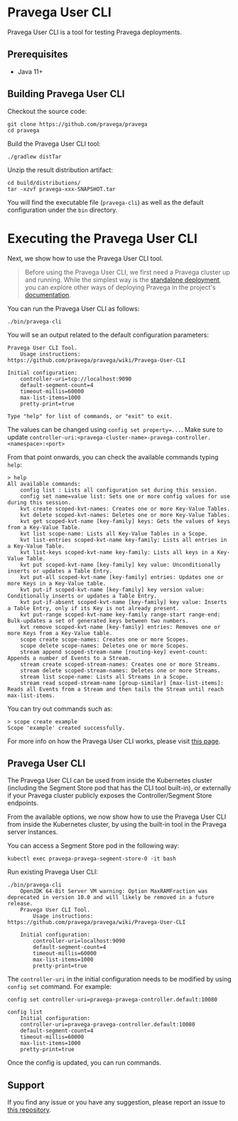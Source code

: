 <!--
Copyright Pravega Authors.

Licensed under the Apache License, Version 2.0 (the "License");
you may not use this file except in compliance with the License.
You may obtain a copy of the License at

    http://www.apache.org/licenses/LICENSE-2.0

Unless required by applicable law or agreed to in writing, software
distributed under the License is distributed on an "AS IS" BASIS,
WITHOUT WARRANTIES OR CONDITIONS OF ANY KIND, either express or implied.
See the License for the specific language governing permissions and
limitations under the License.
-->
# Pravega User CLI

Pravega User CLI is a tool for testing Pravega deployments.

## Prerequisites

- Java 11+

## Building Pravega User CLI

Checkout the source code:

```
git clone https://github.com/pravega/pravega
cd pravega
```

Build the Pravega User CLI tool:

```
./gradlew distTar
```

Unzip the result distribution artifact:

```
cd build/distributions/
tar -xzvf pravega-xxx-SNAPSHOT.tar
```

You will find the executable file (`pravega-cli`) as well as the default configuration under the
`bin` directory.

# Executing the Pravega User CLI

Next, we show how to use the Pravega User CLI tool.

> Before using the Pravega User CLI, we first need a Pravega cluster up and running. While the simplest way is the 
[standalone deployment](http://pravega.io/docs/latest/deployment/run-local/), you can explore other ways 
of deploying Pravega in the project's [documentation](http://pravega.io/docs/latest/deployment/deployment/). 

You can run the Pravega User CLI as follows:
```
./bin/pravega-cli
```
You will se an output related to the default configuration parameters:
```
Pravega User CLI Tool.
	Usage instructions: https://github.com/pravega/pravega/wiki/Pravega-User-CLI

Initial configuration:
	controller-uri=tcp://localhost:9090
	default-segment-count=4
	timeout-millis=60000
	max-list-items=1000
	pretty-print=true

Type "help" for list of commands, or "exit" to exit.
```
The values can be changed using `config set property=...`. Make sure to update `controller-uri:<pravega-cluster-name>-pravega-controller.<namespace>:<port>`

From that point onwards, you can check the available commands typing `help`:
```
> help
All available commands:
	config list : Lists all configuration set during this session.
	config set name=value list: Sets one or more config values for use during this session.
	kvt create scoped-kvt-names: Creates one or more Key-Value Tables.
	kvt delete scoped-kvt-names: Deletes one or more Key-Value Tables.
	kvt get scoped-kvt-name [key-family] keys: Gets the values of keys from a Key-Value Table.
	kvt list scope-name: Lists all Key-Value Tables in a Scope.
	kvt list-entries scoped-kvt-name key-family: Lists all entries in a Key-Value Table.
	kvt list-keys scoped-kvt-name key-family: Lists all keys in a Key-Value Table.
	kvt put scoped-kvt-name [key-family] key value: Unconditionally inserts or updates a Table Entry.
	kvt put-all scoped-kvt-name [key-family] entries: Updates one or more Keys in a Key-Value table.
	kvt put-if scoped-kvt-name [key-family] key version value: Conditionally inserts or updates a Table Entry.
	kvt put-if-absent scoped-kvt-name [key-family] key value: Inserts a Table Entry, only if its Key is not already present.
	kvt put-range scoped-kvt-name key-family range-start range-end: Bulk-updates a set of generated keys between two numbers.
	kvt remove scoped-kvt-name [key-family] entries: Removes one or more Keys from a Key-Value table.
	scope create scope-names: Creates one or more Scopes.
	scope delete scope-names: Deletes one or more Scopes.
	stream append scoped-stream-name [routing-key] event-count: Appends a number of Events to a Stream.
	stream create scoped-stream-names: Creates one or more Streams.
	stream delete scoped-stream-names: Deletes one or more Streams.
	stream list scope-name: Lists all Streams in a Scope.
	stream read scoped-stream-name [group-similar] [max-list-items]: Reads all Events from a Stream and then tails the Stream until reach max-list-items.
```

You can try out commands such as:
```
> scope create example
Scope 'example' created successfully.
```

For more info on how the Pravega User CLI works, please visit [this page](https://github.com/pravega/pravega/wiki/Pravega-User-CLI).

## Pravega User CLI

The Pravega User CLI can be used from inside the Kubernetes cluster (including the Segment Store pod that has the CLI tool built-in), or externally if your Pravega cluster publicly exposes the Controller/Segment Store endpoints.

From the available options, we now show how to use the Pravega User CLI from inside the Kubernetes cluster, by using the built-in tool in the Pravega server instances.

You can access a Segment Store pod in the following way:
````
kubectl exec pravega-pravega-segment-store-0 -it bash
````

Run existing Pravega User CLI:
```
./bin/pravega-cli
    OpenJDK 64-Bit Server VM warning: Option MaxRAMFraction was deprecated in version 10.0 and will likely be removed in a future release.
    Pravega User CLI Tool.
        Usage instructions: https://github.com/pravega/pravega/wiki/Pravega-User-CLI
    
    Initial configuration:
        controller-uri=localhost:9090
        default-segment-count=4
        timeout-millis=60000
        max-list-items=1000
        pretty-print=true
```

The `controller-uri` in the initial configuration needs to be modified by using `config set` command. For example:
```
config set controller-uri=pravega-pravega-controller.default:10080

config list
    Initial configuration:
    controller-uri=pravega-pravega-controller.default:10080
    default-segment-count=4
    timeout-millis=60000
    max-list-items=1000
    pretty-print=true
```

Once the config is updated, you can run commands.

## Support
If you find any issue or you have any suggestion, please report an issue to [this repository](https://github.com/pravega/pravega/issues).